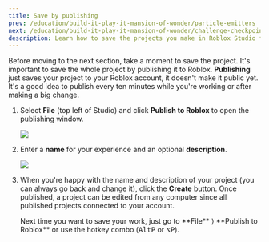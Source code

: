 ```yaml
---
title: Save by publishing
prev: /education/build-it-play-it-mansion-of-wonder/particle-emitters
next: /education/build-it-play-it-mansion-of-wonder/challenge-checkpoint
description: Learn how to save the projects you make in Roblox Studio for the Build it Play It Mansion of Wonders challenge.
---
```


Before moving to the next section, take a moment to save the project. It's important to save the whole project by publishing it to Roblox. **Publishing** just saves your project to your Roblox account, it doesn't make it public yet. It's a good idea to publish every ten minutes while you're working or after making a big change.

1. Select **File** (top left of Studio) and click **Publish to Roblox** to open the publishing window.

   <img src="../../assets/education/build-it-play-it-mansion-of-wonder/save-by-publishing/publish.png" />

2. Enter a **name** for your experience and an optional **description**.

   <img src="../../assets/education/general/name-description.png" />

3. When you're happy with the name and description of your project (you can always go back and change it), click the **Create** button. Once published, a project can be edited from any computer since all published projects connected to your account.

   <Alert severity="info">
   Next time you want to save your work, just go to **File** ⟩ **Publish to Roblox** or use the hotkey combo (<kbd>Alt</kbd><kbd>P</kbd> or <kbd>⌥</kbd><kbd>P</kbd>).
   </Alert>
